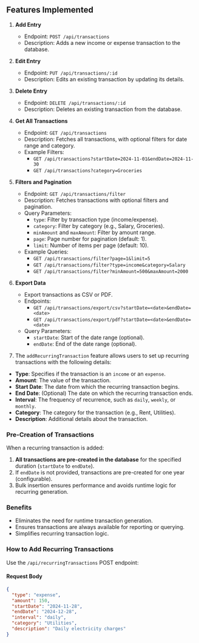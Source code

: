 ## Features Implemented

1. **Add Entry**

   - Endpoint: `POST /api/transactions`
   - Description: Adds a new income or expense transaction to the database.

2. **Edit Entry**

   - Endpoint: `PUT /api/transactions/:id`
   - Description: Edits an existing transaction by updating its details.

3. **Delete Entry**
   - Endpoint: `DELETE /api/transactions/:id`
   - Description: Deletes an existing transaction from the database.
4. **Get All Transactions**

   - Endpoint: `GET /api/transactions`
   - Description: Fetches all transactions, with optional filters for date range and category.
   - Example Filters:
     - `GET /api/transactions?startDate=2024-11-01&endDate=2024-11-30`
     - `GET /api/transactions?category=Groceries`

5. **Filters and Pagination**

   - Endpoint: `GET /api/transactions/filter`
   - Description: Fetches transactions with optional filters and pagination.
   - Query Parameters:
     - `type`: Filter by transaction type (income/expense).
     - `category`: Filter by category (e.g., Salary, Groceries).
     - `minAmount` and `maxAmount`: Filter by amount range.
     - `page`: Page number for pagination (default: 1).
     - `limit`: Number of items per page (default: 10).
   - Example Queries:
     - `GET /api/transactions/filter?page=1&limit=5`
     - `GET /api/transactions/filter?type=income&category=Salary`
     - `GET /api/transactions/filter?minAmount=500&maxAmount=2000`

6. **Export Data**

   - Export transactions as CSV or PDF.
   - Endpoints:
     - `GET /api/transactions/export/csv?startDate=<date>&endDate=<date>`
     - `GET /api/transactions/export/pdf?startDate=<date>&endDate=<date>`
   - Query Parameters:
     - `startDate`: Start of the date range (optional).
     - `endDate`: End of the date range (optional).

7. The `addRecurringTransaction` feature allows users to set up recurring transactions with the following details:

- **Type**: Specifies if the transaction is an `income` or an `expense`.
- **Amount**: The value of the transaction.
- **Start Date**: The date from which the recurring transaction begins.
- **End Date**: (Optional) The date on which the recurring transaction ends.
- **Interval**: The frequency of recurrence, such as `daily`, `weekly`, or `monthly`.
- **Category**: The category for the transaction (e.g., Rent, Utilities).
- **Description**: Additional details about the transaction.

### Pre-Creation of Transactions

When a recurring transaction is added:

1. **All transactions are pre-created in the database** for the specified duration (`startDate` to `endDate`).
2. If `endDate` is not provided, transactions are pre-created for one year (configurable).
3. Bulk insertion ensures performance and avoids runtime logic for recurring generation.

### Benefits

- Eliminates the need for runtime transaction generation.
- Ensures transactions are always available for reporting or querying.
- Simplifies recurring transaction logic.

### How to Add Recurring Transactions

Use the `/api/recurringTransactions` POST endpoint:

#### Request Body

```json
{
  "type": "expense",
  "amount": 150,
  "startDate": "2024-11-28",
  "endDate": "2024-12-28",
  "interval": "daily",
  "category": "Utilities",
  "description": "Daily electricity charges"
}
```
